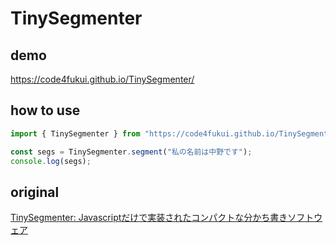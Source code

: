 # TinySegmenter
 
## demo

https://code4fukui.github.io/TinySegmenter/

## how to use

```js
import { TinySegmenter } from "https://code4fukui.github.io/TinySegmenter/TinySegmenter.js";

const segs = TinySegmenter.segment("私の名前は中野です");
console.log(segs);
```

## original

[TinySegmenter: Javascriptだけで実装されたコンパクトな分かち書きソフトウェア](http://chasen.org/~taku/software/TinySegmenter/)
